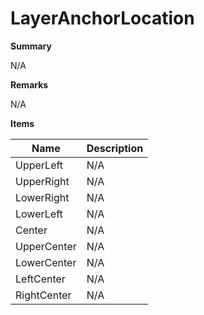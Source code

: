 # LayerAnchorLocation

**Summary**

N/A

**Remarks**

N/A

**Items**

|Name|Description|
|---|---|
|UpperLeft|N/A|
|UpperRight|N/A|
|LowerRight|N/A|
|LowerLeft|N/A|
|Center|N/A|
|UpperCenter|N/A|
|LowerCenter|N/A|
|LeftCenter|N/A|
|RightCenter|N/A|

